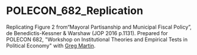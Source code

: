# POLECON_682_Replication
Replicating Figure 2 from“Mayoral Partisanship and Municipal Fiscal Policy”, de Benedictis-Kessner &amp; Warshaw (JOP 2016 p.1131). Prepared for POLECON 682, "Workshop on Institutional Theories and Empirical Tests in Political Economy" with [Greg Martin](https://web.stanford.edu/~gjmartin/).  
